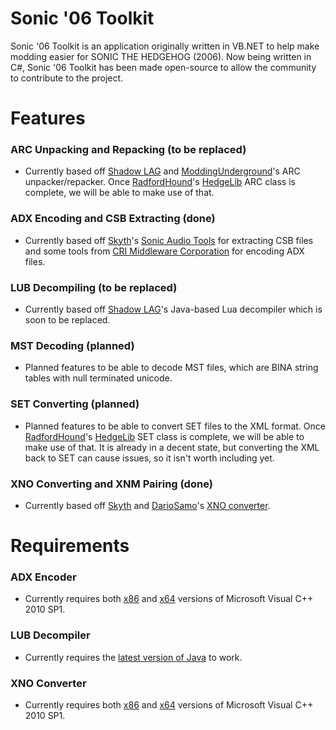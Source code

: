 # Sonic '06 Toolkit
Sonic '06 Toolkit is an application originally written in VB.NET to help make modding easier for SONIC THE HEDGEHOG (2006). Now being written in C#, Sonic '06 Toolkit has been made open-source to allow the community to contribute to the project.

# Features
### ARC Unpacking and Repacking (to be replaced)
- Currently based off [Shadow LAG](https://github.com/lllsondowlll) and [ModdingUnderground](https://www.youtube.com/user/ModdingUnderground)'s ARC unpacker/repacker. Once [RadfordHound](https://github.com/Radfordhound)'s [HedgeLib](https://github.com/Radfordhound/HedgeLib) ARC class is complete, we will be able to make use of that.

### ADX Encoding and CSB Extracting (done)
- Currently based off [Skyth](https://github.com/blueskythlikesclouds)'s [Sonic Audio Tools](https://github.com/blueskythlikesclouds/SonicAudioTools) for extracting CSB files and some tools from [CRI Middleware Corporation](https://www.criware.com/en/) for encoding ADX files.

### LUB Decompiling (to be replaced)
- Currently based off [Shadow LAG](https://github.com/lllsondowlll)'s Java-based Lua decompiler which is soon to be replaced.

### MST Decoding (planned)
- Planned features to be able to decode MST files, which are BINA string tables with null terminated unicode.

### SET Converting (planned)
- Planned features to be able to convert SET files to the XML format. Once [RadfordHound](https://github.com/Radfordhound)'s [HedgeLib](https://github.com/Radfordhound/HedgeLib) SET class is complete, we will be able to make use of that. It is already in a decent state, but converting the XML back to SET can cause issues, so it isn't worth including yet.

### XNO Converting and XNM Pairing (done)
- Currently based off [Skyth](https://github.com/blueskythlikesclouds) and [DarioSamo](https://github.com/DarioSamo)'s [XNO converter](https://github.com/blueskythlikesclouds/SkythTools/blob/master/Sonic%20'06/xno2dae.exe).

# Requirements
### ADX Encoder
- Currently requires both [x86](https://www.microsoft.com/de-de/download/details.aspx?id=8328) and [x64](https://www.microsoft.com/en-us/download/details.aspx?id=13523) versions of Microsoft Visual C++ 2010 SP1.

### LUB Decompiler
- Currently requires the [latest version of Java](https://www.java.com/en/download/) to work.

### XNO Converter
- Currently requires both [x86](https://www.microsoft.com/de-de/download/details.aspx?id=8328) and [x64](https://www.microsoft.com/en-us/download/details.aspx?id=13523) versions of Microsoft Visual C++ 2010 SP1.
